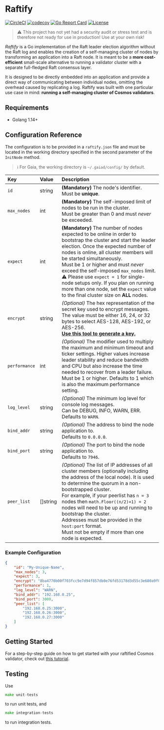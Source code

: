 # Raftify

[![CircleCI](https://circleci.com/gh/BlockscapeLab/raftify/tree/master.svg?style=shield)](https://circleci.com/gh/BlockscapeLab/raftify/tree/master)
[![codecov](https://codecov.io/gh/BlockscapeLab/raftify/branch/master/graph/badge.svg)](https://codecov.io/gh/BlockscapeLab/raftify)
[![Go Report Card](https://goreportcard.com/badge/github.com/blockscapelab/raftify)](https://goreportcard.com/report/github.com/blockscapelab/raftify)
[![License](https://img.shields.io/github/license/cosmos/cosmos-sdk.svg)](https://github.com/cosmos/cosmos-sdk/blob/master/LICENSE)

> :warning: This project has not yet had a security audit or stress test and is therefore not ready for use in production! Use at your own risk!

_Raftify_ is a Go implementation of the Raft leader election algorithm without the Raft log and enables the creation of a self-managing cluster of nodes by transforming an application into a Raft node. It is meant to be a **more cost-efficient** small-scale alternative to running a validator cluster with a separate full-fledged Raft consensus layer.

It is designed to be directly embedded into an application and provide a direct way of communicating between individual nodes, omitting the overhead caused by replicating a log.
Raftify was built with one particular use case in mind: **running a self-managing cluster of Cosmos validators**.

## Requirements

- Golang 1.14+

## Configuration Reference

The configuration is to be provided in a `raftify.json` file and must be located in the working directory specified in the second parameter of the `InitNode` method.

> :information_source: For Gaia, the working directory is `~/.gaiad/config/` by default.

| Key         | Value    | Description                                                                                                                                                                                                           |
|:------------|:---------|:----------------------------------------------------------------------------------------------------------------------------------------------------------------------------------------------------------------------|
| `id`          | string   | **(Mandatory)** The node's identifier.</br>Must be **unique**.                                                                                                                                                         |
| `max_nodes`   | int      | **(Mandatory)** The self-imposed limit of nodes to be run in the cluster.</br>Must be greater than 0 and must _never_ be exceeded. |
| `expect`      | int      | **(Mandatory)** The number of nodes expected to be online in order to bootstrap the cluster and start the leader election. Once the expected number of nodes is online, all cluster members will be started simultaneously.</br>Must be 1 or higher and must _never_ exceed the self-imposed `max_nodes` limit.</br>:warning: Please use `expect = 1` for single-node setups only. If you plan on running more than one node, set the `expect` value to the final cluster size on **ALL** nodes. |
| `encrypt`     | string   | _(Optional)_ The hex representation of the secret key used to encrypt messages.</br>The value must be either 16, 24, or 32 bytes to select AES-128, AES-192, or AES-256.</br>[**Use this tool to generate a key.**](https://www.browserling.com/tools/random-bytes) |
| `performance` | int      | _(Optional)_ The modifier used to multiply the maximum and minimum timeout and ticker settings. Higher values increase leader stability and reduce bandwidth and CPU but also increase the time needed to recover from a leader failure.</br>Must be 1 or higher. Defaults to 1 which is also the maximum performance setting. |
| `log_level`   | string   | _(Optional)_ The minimum log level for console log messages.</br>Can be DEBUG, INFO, WARN, ERR. Defaults to `WARN`.                                                                                                    |
| `bind_addr`   | string   | _(Optional)_ The address to bind the node application to.</br>Defaults to `0.0.0.0`.                                                                                                                                                        |
| `bind_port`   | string   | _(Optional)_ The port to bind the node application to.</br>Defaults to `7946`.                                                                                                                                                              |
| `peer_list`   | []string | _(Optional)_ The list of IP addresses of all cluster members (optionally including the address of the local node). It is used to determine the quorum in a non-bootstrapped cluster.</br>For example, if your peerlist has `n = 3` nodes then `math.Floor((n/2)+1) = 2` nodes will need to be up and running to bootstrap the cluster.</br>Addresses must be provided in the `host:port` format.</br>Must not be empty if more than one node is expected. |

### Example Configuration

```json
{
    "id": "My-Unique-Name",
    "max_nodes": 3,
    "expect": 3,
    "encrypt": "8ba4770b00f703fcc9e7d94f857db0e76fd53178d3d55c3e600a9f0fda9a75ad",
    "performance": 1,
    "log_level": "WARN",
    "bind_addr": "192.168.0.25",
    "bind_port": 3000,
    "peer_list": [
        "192.168.0.25:3000",
        "192.168.0.26:3000",
        "192.168.0.27:3000"
    ]
}
```

## Getting Started

For a step-by-step guide on how to get started with your raftified Cosmos validator, check out [this tutorial](doc/getting-started.md).

## Testing

Use

```go
make unit-tests
```

to run unit tests, and

```go
make integration-tests
```

to run integration tests.
